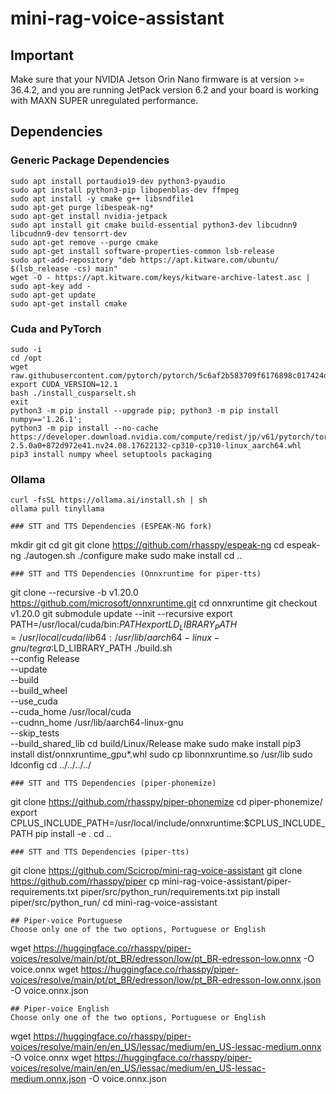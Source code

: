# mini-rag-voice-assistant

## Important
Make sure that your NVIDIA Jetson Orin Nano firmware is at version >= 36.4.2, and you are running JetPack version 6.2 and your board is working with MAXN SUPER  unregulated performance.


## Dependencies
### Generic Package Dependencies
```
sudo apt install portaudio19-dev python3-pyaudio
sudo apt install python3-pip libopenblas-dev ffmpeg 
sudo apt install -y cmake g++ libsndfile1
sudo apt-get purge libespeak-ng*
sudo apt-get install nvidia-jetpack
sudo apt install git cmake build-essential python3-dev libcudnn9 libcudnn9-dev tensorrt-dev
sudo apt-get remove --purge cmake
sudo apt-get install software-properties-common lsb-release
sudo apt-add-repository "deb https://apt.kitware.com/ubuntu/ $(lsb_release -cs) main"
wget -O - https://apt.kitware.com/keys/kitware-archive-latest.asc | sudo apt-key add -
sudo apt-get update
sudo apt-get install cmake

```
### Cuda and PyTorch
```
sudo -i
cd /opt
wget raw.githubusercontent.com/pytorch/pytorch/5c6af2b583709f6176898c017424dc9981023c28/.ci/docker/common/install_cusparselt.sh
export CUDA_VERSION=12.1
bash ./install_cusparselt.sh
exit
python3 -m pip install --upgrade pip; python3 -m pip install numpy=='1.26.1';
python3 -m pip install --no-cache https://developer.download.nvidia.com/compute/redist/jp/v61/pytorch/torch-2.5.0a0+872d972e41.nv24.08.17622132-cp310-cp310-linux_aarch64.whl
pip3 install numpy wheel setuptools packaging
```
### Ollama 
```
curl -fsSL https://ollama.ai/install.sh | sh
ollama pull tinyllama
```
```
### STT and TTS Dependencies (ESPEAK-NG fork)
```
mkdir git
cd git
git clone https://github.com/rhasspy/espeak-ng
cd espeak-ng
./autogen.sh
./configure
make
sudo make install
cd ..
```
### STT and TTS Dependencies (Onnxruntime for piper-tts)
```
git clone --recursive -b v1.20.0 https://github.com/microsoft/onnxruntime.git
cd onnxruntime
git checkout v1.20.0
git submodule update --init --recursive
export PATH=/usr/local/cuda/bin:$PATH
export LD_LIBRARY_PATH=/usr/local/cuda/lib64:/usr/lib/aarch64-linux-gnu/tegra:$LD_LIBRARY_PATH
./build.sh \
  --config Release \
  --update \
  --build \
  --build_wheel \
  --use_cuda \
  --cuda_home /usr/local/cuda \
  --cudnn_home /usr/lib/aarch64-linux-gnu \
  --skip_tests \
  --build_shared_lib
cd build/Linux/Release
make
sudo make install
pip3 install dist/onnxruntime_gpu*.whl
sudo cp libonnxruntime.so /usr/lib
sudo ldconfig
cd ../../../../
```
### STT and TTS Dependencies (piper-phonemize)
```
git clone https://github.com/rhasspy/piper-phonemize
cd piper-phonemize/
export CPLUS_INCLUDE_PATH=/usr/local/include/onnxruntime:$CPLUS_INCLUDE_PATH
pip install -e .
cd ..
```
### STT and TTS Dependencies (piper-tts)
```
git clone https://github.com/Scicrop/mini-rag-voice-assistant
git clone https://github.com/rhasspy/piper
cp mini-rag-voice-assistant/piper-requirements.txt piper/src/python_run/requirements.txt
pip install piper/src/python_run/
cd mini-rag-voice-assistant
```
## Piper-voice Portuguese
Choose only one of the two options, Portuguese or English
```
wget https://huggingface.co/rhasspy/piper-voices/resolve/main/pt/pt_BR/edresson/low/pt_BR-edresson-low.onnx -O voice.onnx
wget https://huggingface.co/rhasspy/piper-voices/resolve/main/pt/pt_BR/edresson/low/pt_BR-edresson-low.onnx.json -O voice.onnx.json
```
## Piper-voice English
Choose only one of the two options, Portuguese or English
```
wget https://huggingface.co/rhasspy/piper-voices/resolve/main/en/en_US/lessac/medium/en_US-lessac-medium.onnx -O voice.onnx
wget https://huggingface.co/rhasspy/piper-voices/resolve/main/en/en_US/lessac/medium/en_US-lessac-medium.onnx.json -O voice.onnx.json
```